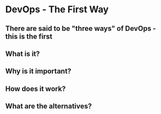 # DevOps - The First Way #
## There are said to be "three ways" of DevOps - this is the first  ##

## What is it? ##

## Why is it important? ##

## How does it work? ##

## What are the alternatives? ##
